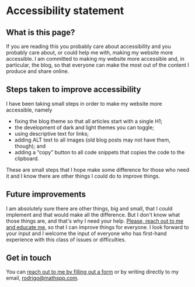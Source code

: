 # Accessibility statement

## What is this page?

If you are reading this you probably care about accessibility and you probably care about, or could help me with, making my website more accessible.
I am committed to making my website more accessible and, in particular, the blog, so that everyone can make the most out of the content I produce and share online.

## Steps taken to improve accessibility

I have been taking small steps in order to make my website more accessible, namely

 - fixing the blog theme so that all articles start with a single H1;
 - the development of dark and light themes you can toggle;
 - using descriptive text for links;
 - adding ALT text to all images (old blog posts may not have them, though); and
 - adding a “copy” button to all code snippets that copies the code to the clipboard.

These are small steps that I hope make some difference for those who need it and I know there are other things I could do to improve things.

## Future improvements

I am absolutely sure there are other things, big and small, that I could implement and that would make all the difference.
But I don't know what those things are, and that's why I need your help.
[Please, reach out to me and educate me](/contact-me?subject=Accessibility%20improvements), so that I can improve things for everyone.
I look forward to your input and I welcome the input of everyone who has first-hand experience with this class of issues or difficulties.

## Get in touch

You can [reach out to me by filling out a form](/contact-me?subject=Accessibility%20improvements) or by writing directly to my email, [rodrigo@mathspp.com](mailto:rodrigo@mathspp.com).
